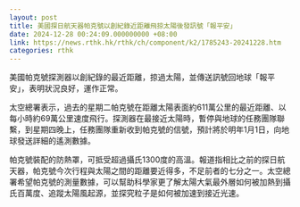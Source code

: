 ```yaml
---
layout: post
title: 美國探日航天器帕克號以創紀錄近距離飛掠太陽後發訊號「報平安」
date: 2024-12-28 00:24:09.000000000 +08:00
link: https://news.rthk.hk/rthk/ch/component/k2/1785243-20241228.htm
categories: rthk
---
```


美國帕克號探測器以創紀錄的最近距離，掠過太陽，並傳送訊號回地球「報平安」，表明狀況良好，運作正常。

太空總署表示，過去的星期二帕克號在距離太陽表面約611萬公里的最近距離、以每小時約69萬公里速度飛行。探測器在最接近太陽時，暫停與地球的任務團隊聯繫，到星期四晚上，任務團隊重新收到帕克號的信號，預計將於明年1月1日，向地球發送詳細的遙測數據。

帕克號裝配的防熱罩，可抵受超過攝氏1300度的高溫。報道指相比之前的探日航天器，帕克號今次行程與太陽之間的距離要近得多，不足前者的七分之一。太空總署希望帕克號的測量數據，可以幫助科學家更了解太陽大氣最外層如何被加熱到攝氏百萬度、追蹤太陽風起源，並探究粒子是如何被加速到接近光速。
